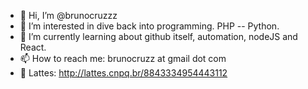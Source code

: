 - 👋 Hi, I’m @brunocruzzz
- 👀 I’m interested in dive back into programming. PHP -- Python.
- 🌱 I’m currently learning about github itself, automation, nodeJS and React.
- 📫 How to reach me: brunocruzz at gmail dot com
- :page_with_curl: Lattes: http://lattes.cnpq.br/8843334954443112

<!---
brunocruzzz/brunocruzzz is a ✨ special ✨ repository because its `README.md` (this file) appears on your GitHub profile.
You can click the Preview link to take a look at your changes.
--->
